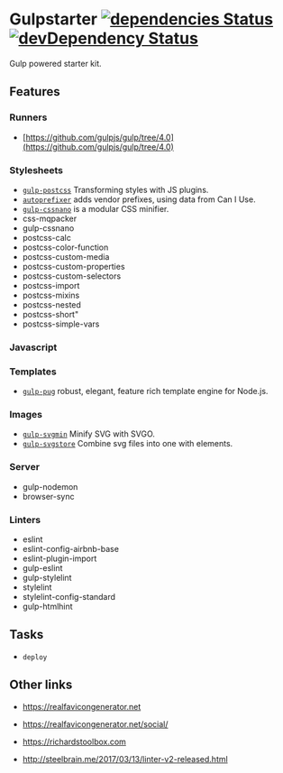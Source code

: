 # Gulpstarter [![dependencies Status](https://david-dm.org/lanceguyatt/gulpstarter/status.svg)](https://david-dm.org/lanceguyatt/gulpstarter) [![devDependency Status](https://david-dm.org/lanceguyatt/gulpstarter/dev-status.svg?style=flat-square)](https://david-dm.org/lanceguyatt/gulpstarter#info=devDependencies)

Gulp powered starter kit.

## Features

### Runners

* [https://github.com/gulpjs/gulp/tree/4.0](https://github.com/gulpjs/gulp/tree/4.0)

### Stylesheets

* [`gulp-postcss`] Transforming styles with JS plugins.
* [`autoprefixer`] adds vendor prefixes, using data from Can I Use.
* [`gulp-cssnano`] is a modular CSS minifier.
* css-mqpacker
* gulp-cssnano
* postcss-calc
* postcss-color-function
* postcss-custom-media
* postcss-custom-properties
* postcss-custom-selectors
* postcss-import
* postcss-mixins
* postcss-nested
* postcss-short"
* postcss-simple-vars

[`autoprefixer`]: https://github.com/postcss/autoprefixer
[`gulp-cssnano`]: https://github.com/postcss/autoprefixer
[`gulp-postcss`]: https://github.com/postcss/postcss

### Javascript


### Templates

* [`gulp-pug`] robust, elegant, feature rich template engine for Node.js.

[`gulp-pug`]: https://github.com/pugjs/pug

### Images

* [`gulp-svgmin`] Minify SVG with SVGO.
* [`gulp-svgstore`] Combine svg files into one with <symbol> elements.

[`gulp-svgmin`]: https://github.com/ben-eb/gulp-svgmin
[`gulp-svgstore`]: https://github.com/w0rm/gulp-svgstore

### Server

* gulp-nodemon
* browser-sync

### Linters

* eslint
* eslint-config-airbnb-base
* eslint-plugin-import
* gulp-eslint
* gulp-stylelint
* stylelint
* stylelint-config-standard
* gulp-htmlhint

## Tasks

* `deploy` 


## Other links

* https://realfavicongenerator.net
* https://realfavicongenerator.net/social/
* https://richardstoolbox.com

* http://steelbrain.me/2017/03/13/linter-v2-released.html
